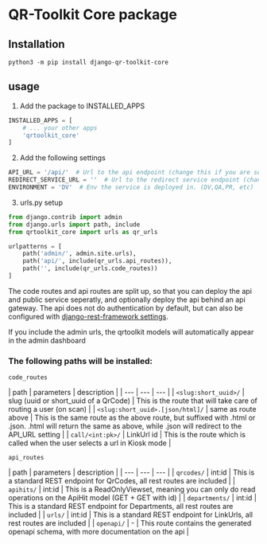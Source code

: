 # QR-Toolkit Core package

## Installation

```shell
python3 -m pip install django-qr-toolkit-core
```

## usage

1. Add the package to INSTALLED_APPS

```python
INSTALLED_APPS = [
    # ... your other apps
    'qrtoolkit_core'
]
```

2. Add the following settings

```python
API_URL = '/api/'  # Url to the api endpoint (change this if you are setting up api and public redirect service seperatly)
REDIRECT_SERVICE_URL = ''  # Url to the redirect service endpoint (change this if you are setting up api and public redirect service seperatly)
ENVIRONMENT = 'DV'  # Env the service is deployed in. (DV,QA,PR, etc)
```

3. urls.py setup

```python
from django.contrib import admin
from django.urls import path, include
from qrtoolkit_core import urls as qr_urls

urlpatterns = [
    path('admin/', admin.site.urls),
    path('api/', include(qr_urls.api_routes)),
    path('', include(qr_urls.code_routes))
]
```
The code routes and api routes are split up, so that you can deploy the api and public service seperatly, and optionally deploy the api behind an api gateway. The api does not do authentication by default, but can also be configured with [django-rest-framework settings](https://www.django-rest-framework.org/api-guide/settings/).

If you include the admin urls, the qrtoolkit models will automatically appear in the admin dashboard

### The following paths will be installed:

`code_routes`

| path | parameters | description | 
    | --- | --- | --- |
| `<slug:short_uuid>/` | slug (uuid or short_uuid of a QrCode) | This is the route that will take care of routing a user (on scan) |
| `<slug:short_uuid>.[json/html]/` | same as route above | This is the same route as the above route, but suffixed with .html or .json. .html will return the same as above, while .json will redirect to the API_URL setting |
| `call/<int:pk>/` | LinkUrl id | This is the route which is called when the user selects a url in Kiosk mode |

`api_routes`

| path | parameters | description | 
    | --- | --- | --- |
| `qrcodes/` | int:id | This is a standard REST endpoint for QrCodes, all rest routes are included |
| `apihits/` | int:id | This is a ReadOnlyViewset, meaning you can only do read operations on the ApiHit model (GET + GET with id) |
| `departments/` | int:id | This is a standard REST endpoint for Departments, all rest routes are included |
| `urls/` | int:id | This is a standard REST endpoint for LinkUrls, all rest routes are included |
| `openapi/` | - | This route contains the generated openapi schema, with more documentation on the api | 
